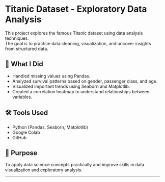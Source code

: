 # Titanic Dataset - Exploratory Data Analysis  

This project explores the famous Titanic dataset using data analysis techniques.  
The goal is to practice data cleaning, visualization, and uncover insights from structured data.  

## 🚀 What I Did  
- Handled missing values using Pandas.  
- Analyzed survival patterns based on gender, passenger class, and age.  
- Visualized important trends using Seaborn and Matplotlib.  
- Created a correlation heatmap to understand relationships between variables.  

## 🛠 Tools Used  
- Python (Pandas, Seaborn, Matplotlib)  
- Google Colab  
- GitHub  

## 📌 Purpose  
To apply data science concepts practically and improve skills in data visualization and exploratory analysis.  

---


